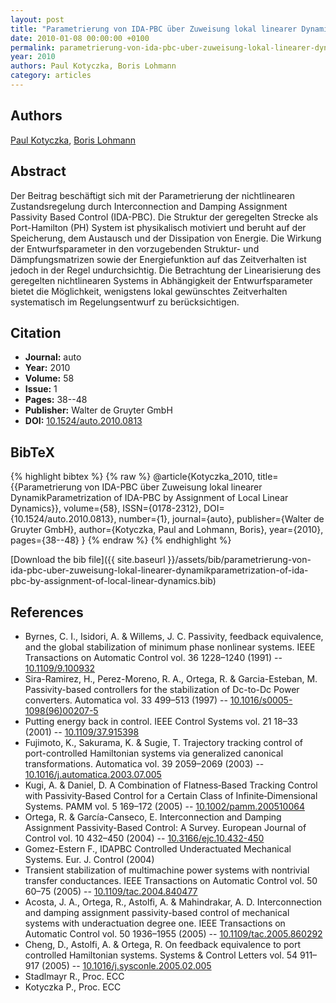 ```yaml
---
layout: post
title: "Parametrierung von IDA-PBC über Zuweisung lokal linearer DynamikParametrization of IDA-PBC by Assignment of Local Linear Dynamics"
date: 2010-01-08 00:00:00 +0100
permalink: parametrierung-von-ida-pbc-uber-zuweisung-lokal-linearer-dynamikparametrization-of-ida-pbc-by-assignment-of-local-linear-dynamics
year: 2010
authors: Paul Kotyczka, Boris Lohmann
category: articles
---
```

 
## Authors
[Paul Kotyczka](authors/paul-kotyczka), [Boris Lohmann](authors/boris-lohmann)
 
## Abstract
Der Beitrag beschäftigt sich mit der Parametrierung der nichtlinearen Zustandsregelung durch Interconnection and Damping Assignment Passivity Based Control (IDA-PBC). Die Struktur der geregelten Strecke als Port-Hamilton (PH) System ist physikalisch motiviert und beruht auf der Speicherung, dem Austausch und der Dissipation von Energie. Die Wirkung der Entwurfsparameter in den vorzugebenden Struktur- und Dämpfungsmatrizen sowie der Energiefunktion auf das Zeitverhalten ist jedoch in der Regel undurchsichtig. Die Betrachtung der Linearisierung des geregelten nichtlinearen Systems in Abhängigkeit der Entwurfsparameter bietet die Möglichkeit, wenigstens lokal gewünschtes Zeitverhalten systematisch im Regelungsentwurf zu berücksichtigen.
 
## Citation
- **Journal:** auto
- **Year:** 2010
- **Volume:** 58
- **Issue:** 1
- **Pages:** 38--48
- **Publisher:** Walter de Gruyter GmbH
- **DOI:** [10.1524/auto.2010.0813](https://doi.org/10.1524/auto.2010.0813)
 
## BibTeX
{% highlight bibtex %}
{% raw %}
@article{Kotyczka_2010,
  title={{Parametrierung von IDA-PBC über Zuweisung lokal linearer DynamikParametrization of IDA-PBC by Assignment of Local Linear Dynamics}},
  volume={58},
  ISSN={0178-2312},
  DOI={10.1524/auto.2010.0813},
  number={1},
  journal={auto},
  publisher={Walter de Gruyter GmbH},
  author={Kotyczka, Paul and Lohmann, Boris},
  year={2010},
  pages={38--48}
}
{% endraw %}
{% endhighlight %}
 
[Download the bib file]({{ site.baseurl }}/assets/bib/parametrierung-von-ida-pbc-uber-zuweisung-lokal-linearer-dynamikparametrization-of-ida-pbc-by-assignment-of-local-linear-dynamics.bib)
 
## References
- Byrnes, C. I., Isidori, A. & Willems, J. C. Passivity, feedback equivalence, and the global stabilization of minimum phase nonlinear systems. IEEE Transactions on Automatic Control vol. 36 1228–1240 (1991) -- [10.1109/9.100932](https://doi.org/10.1109/9.100932)
- Sira-Ramirez, H., Perez-Moreno, R. A., Ortega, R. & Garcia-Esteban, M. Passivity-based controllers for the stabilization of Dc-to-Dc Power converters. Automatica vol. 33 499–513 (1997) -- [10.1016/s0005-1098(96)00207-5](https://doi.org/10.1016/s0005-1098(96)00207-5)
- Putting energy back in control. IEEE Control Systems vol. 21 18–33 (2001) -- [10.1109/37.915398](https://doi.org/10.1109/37.915398)
- Fujimoto, K., Sakurama, K. & Sugie, T. Trajectory tracking control of port-controlled Hamiltonian systems via generalized canonical transformations. Automatica vol. 39 2059–2069 (2003) -- [10.1016/j.automatica.2003.07.005](https://doi.org/10.1016/j.automatica.2003.07.005)
- Kugi, A. & Daniel, D. A Combination of Flatness‐Based Tracking Control with Passivity‐Based Control for a Certain Class of Infinite‐Dimensional Systems. PAMM vol. 5 169–172 (2005) -- [10.1002/pamm.200510064](https://doi.org/10.1002/pamm.200510064)
- Ortega, R. & García-Canseco, E. Interconnection and Damping Assignment Passivity-Based Control: A Survey. European Journal of Control vol. 10 432–450 (2004) -- [10.3166/ejc.10.432-450](https://doi.org/10.3166/ejc.10.432-450)
- Gomez-Estern F., IDAPBC Controlled Underactuated Mechanical Systems. Eur. J. Control (2004)
- Transient stabilization of multimachine power systems with nontrivial transfer conductances. IEEE Transactions on Automatic Control vol. 50 60–75 (2005) -- [10.1109/tac.2004.840477](https://doi.org/10.1109/tac.2004.840477)
- Acosta, J. A., Ortega, R., Astolfi, A. & Mahindrakar, A. D. Interconnection and damping assignment passivity-based control of mechanical systems with underactuation degree one. IEEE Transactions on Automatic Control vol. 50 1936–1955 (2005) -- [10.1109/tac.2005.860292](https://doi.org/10.1109/tac.2005.860292)
- Cheng, D., Astolfi, A. & Ortega, R. On feedback equivalence to port controlled Hamiltonian systems. Systems &amp; Control Letters vol. 54 911–917 (2005) -- [10.1016/j.sysconle.2005.02.005](https://doi.org/10.1016/j.sysconle.2005.02.005)
- Stadlmayr R., Proc. ECC
- Kotyczka P., Proc. ECC

